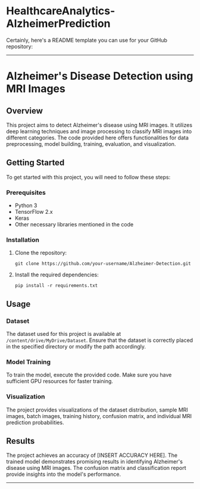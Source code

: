 # HealthcareAnalytics-AlzheimerPrediction
Certainly, here's a README template you can use for your GitHub repository:

---

# Alzheimer's Disease Detection using MRI Images

## Overview

This project aims to detect Alzheimer's disease using MRI images. It utilizes deep learning techniques and image processing to classify MRI images into different categories. The code provided here offers functionalities for data preprocessing, model building, training, evaluation, and visualization.

## Getting Started

To get started with this project, you will need to follow these steps:

### Prerequisites

- Python 3
- TensorFlow 2.x
- Keras
- Other necessary libraries mentioned in the code

### Installation

1. Clone the repository:
   ```
   git clone https://github.com/your-username/Alzheimer-Detection.git
   ```

2. Install the required dependencies:
   ```
   pip install -r requirements.txt
   ```

## Usage

### Dataset

The dataset used for this project is available at `/content/drive/MyDrive/Dataset`. Ensure that the dataset is correctly placed in the specified directory or modify the path accordingly.

### Model Training

To train the model, execute the provided code. Make sure you have sufficient GPU resources for faster training.

### Visualization

The project provides visualizations of the dataset distribution, sample MRI images, batch images, training history, confusion matrix, and individual MRI prediction probabilities.

## Results

The project achieves an accuracy of [INSERT ACCURACY HERE]. The trained model demonstrates promising results in identifying Alzheimer's disease using MRI images. The confusion matrix and classification report provide insights into the model's performance.

---
